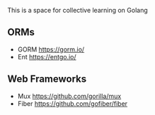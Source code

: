 This is a space for collective learning on Golang

## ORMs
- GORM https://gorm.io/
- Ent https://entgo.io/

## Web Frameworks
- Mux https://github.com/gorilla/mux
- Fiber https://github.com/gofiber/fiber

